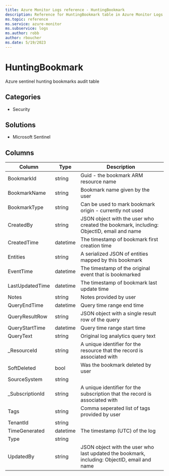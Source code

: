 ```yaml
---
title: Azure Monitor Logs reference - HuntingBookmark
description: Reference for HuntingBookmark table in Azure Monitor Logs.
ms.topic: reference
ms.service: azure-monitor
ms.subservice: logs
ms.author: robb
author: rboucher
ms.date: 5/19/2023
---
```


# HuntingBookmark

 Azure sentinel hunting bookmarks audit table

## Categories

- Security
## Solutions

- Microsoft Sentinel




## Columns

| Column | Type | Description |
| --- | --- | --- |
| BookmarkId | string | Guid - the bookmark ARM resource name |
| BookmarkName | string | Bookmark name given by the user |
| BookmarkType | string | Can be used to mark bookmark origin - currently not used |
| CreatedBy | string | JSON object with the user who created the bookmark, including: ObjectID, email and name |
| CreatedTime | datetime | The timestamp of bookmark first creation time |
| Entities | string | A serialized JSON of entities mapped by this bookmark |
| EventTime | datetime | The timestamp of the original event that is bookmarked |
| LastUpdatedTime | datetime | The timestamp of bookmark last update time |
| Notes | string | Notes provided by user |
| QueryEndTime | datetime | Query time range end time |
| QueryResultRow | string | JSON object with a single result row of the query |
| QueryStartTime | datetime | Query time range start time |
| QueryText | string | Original log analytics query text |
| _ResourceId | string | A unique identifier for the resource that the record is associated with |
| SoftDeleted | bool | Was the bookmark deleted by user |
| SourceSystem | string |  |
| _SubscriptionId | string | A unique identifier for the subscription that the record is associated with |
| Tags | string | Comma seperated list of tags provided by user |
| TenantId | string |  |
| TimeGenerated | datetime | The timestamp (UTC) of the log |
| Type | string |  |
| UpdatedBy | string | JSON object with the user who last updated the bookmark, including: ObjectID, email and name |
